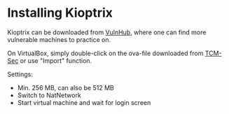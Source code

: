 # Installing Kioptrix

Kioptrix can be downloaded from [VulnHub](https://www.vulnhub.com), where one can find more vulnerable machines to practice on.

On VirtualBox, simply double-click on the ova-file downloaded from [TCM-Sec](https://www.tcm-sec.com/kioptrix) or use "Import" function.

Settings:

* Min. 256 MB, can also be 512 MB
* Switch to NatNetwork
* Start virtual machine and wait for login screen

